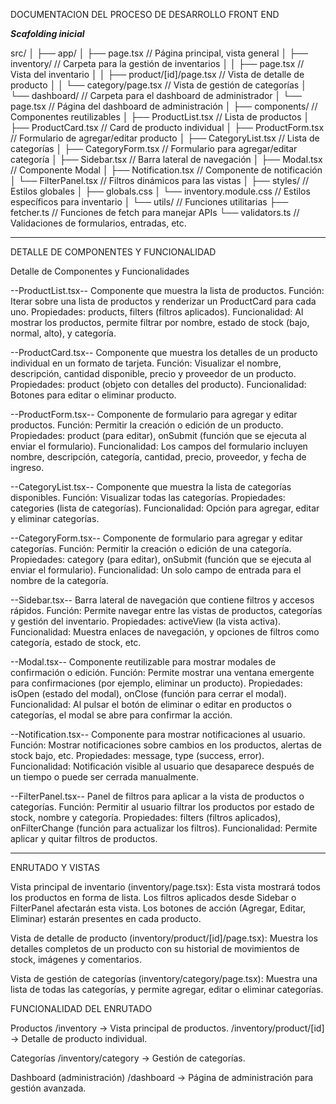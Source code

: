DOCUMENTACION DEL PROCESO DE DESARROLLO FRONT END

_______________Scafolding inicial_______________

src/
│
├── app/
│   ├── page.tsx                    // Página principal, vista general
│   ├── inventory/                  // Carpeta para la gestión de inventarios
│   │   ├── page.tsx                // Vista del inventario
│   │   ├── product/[id]/page.tsx   // Vista de detalle de producto
│   │   └── category/page.tsx       // Vista de gestión de categorías
│   └── dashboard/                  // Carpeta para el dashboard de administrador
│       └── page.tsx                // Página del dashboard de administración
│
├── components/                     // Componentes reutilizables
│   ├── ProductList.tsx             // Lista de productos
│   ├── ProductCard.tsx             // Card de producto individual
│   ├── ProductForm.tsx             // Formulario de agregar/editar producto
│   ├── CategoryList.tsx            // Lista de categorías
│   ├── CategoryForm.tsx           // Formulario para agregar/editar categoría
│   ├── Sidebar.tsx                 // Barra lateral de navegación
│   ├── Modal.tsx                   // Componente Modal
│   ├── Notification.tsx            // Componente de notificación
│   └── FilterPanel.tsx             // Filtros dinámicos para las vistas
│
├── styles/                         // Estilos globales
│   ├── globals.css
│   └── inventory.module.css       // Estilos específicos para inventario
│
└── utils/                          // Funciones utilitarias
    ├── fetcher.ts                 // Funciones de fetch para manejar APIs
    └── validators.ts              // Validaciones de formularios, entradas, etc.

________________________________________________________________________________________

DETALLE DE COMPONENTES Y FUNCIONALIDAD

Detalle de Componentes y Funcionalidades

--ProductList.tsx--
Componente que muestra la lista de productos.
Función: Iterar sobre una lista de productos y renderizar un ProductCard para cada uno.
Propiedades: products, filters (filtros aplicados).
Funcionalidad: Al mostrar los productos, permite filtrar por nombre, estado de stock (bajo, normal, alto), y categoría.

--ProductCard.tsx--
Componente que muestra los detalles de un producto individual en un formato de tarjeta.
Función: Visualizar el nombre, descripción, cantidad disponible, precio y proveedor de un producto.
Propiedades: product (objeto con detalles del producto).
Funcionalidad: Botones para editar o eliminar producto.

--ProductForm.tsx--
Componente de formulario para agregar y editar productos.
Función: Permitir la creación o edición de un producto.
Propiedades: product (para editar), onSubmit (función que se ejecuta al enviar el formulario).
Funcionalidad: Los campos del formulario incluyen nombre, descripción, categoría, cantidad, precio, proveedor, y fecha de ingreso.

--CategoryList.tsx--
Componente que muestra la lista de categorías disponibles.
Función: Visualizar todas las categorías.
Propiedades: categories (lista de categorías).
Funcionalidad: Opción para agregar, editar y eliminar categorías.

--CategoryForm.tsx--
Componente de formulario para agregar y editar categorías.
Función: Permitir la creación o edición de una categoría.
Propiedades: category (para editar), onSubmit (función que se ejecuta al enviar el formulario).
Funcionalidad: Un solo campo de entrada para el nombre de la categoría.

--Sidebar.tsx--
Barra lateral de navegación que contiene filtros y accesos rápidos.
Función: Permite navegar entre las vistas de productos, categorías y gestión del inventario.
Propiedades: activeView (la vista activa).
Funcionalidad: Muestra enlaces de navegación, y opciones de filtros como categoría, estado de stock, etc.

--Modal.tsx--
Componente reutilizable para mostrar modales de confirmación o edición.
Función: Permite mostrar una ventana emergente para confirmaciones (por ejemplo, eliminar un producto).
Propiedades: isOpen (estado del modal), onClose (función para cerrar el modal).
Funcionalidad: Al pulsar el botón de eliminar o editar en productos o categorías, el modal se abre para confirmar la acción.

--Notification.tsx--
Componente para mostrar notificaciones al usuario.
Función: Mostrar notificaciones sobre cambios en los productos, alertas de stock bajo, etc.
Propiedades: message, type (success, error).
Funcionalidad: Notificación visible al usuario que desaparece después de un tiempo o puede ser cerrada manualmente.

--FilterPanel.tsx--
Panel de filtros para aplicar a la vista de productos o categorías.
Función: Permitir al usuario filtrar los productos por estado de stock, nombre y categoría.
Propiedades: filters (filtros aplicados), onFilterChange (función para actualizar los filtros).
Funcionalidad: Permite aplicar y quitar filtros de productos.

______________________________________________________________________
ENRUTADO Y VISTAS

Vista principal de inventario (inventory/page.tsx):
Esta vista mostrará todos los productos en forma de lista. Los filtros aplicados desde Sidebar o FilterPanel afectarán esta vista. Los botones de acción (Agregar, Editar, Eliminar) estarán presentes en cada producto.

Vista de detalle de producto (inventory/product/[id]/page.tsx):
Muestra los detalles completos de un producto con su historial de movimientos de stock, imágenes y comentarios.

Vista de gestión de categorías (inventory/category/page.tsx):
Muestra una lista de todas las categorías, y permite agregar, editar o eliminar categorías.

FUNCIONALIDAD DEL ENRUTADO

Productos
/inventory → Vista principal de productos.
/inventory/product/[id] → Detalle de producto individual.

Categorías
/inventory/category → Gestión de categorías.

Dashboard (administración)
/dashboard → Página de administración para gestión avanzada.